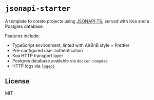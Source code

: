 # `jsonapi-starter`

A template to create projects using [JSONAPI-TS](ebryn/jsonapi-ts), served with Koa and a Postgres database.

Features include:

- TypeScript environment, linted with AirBnB style + Prettier
- Pre-configured user authentication
- Koa HTTP transport layer
- Postgres database available via `docker-compose`
- HTTP logs via [`logepi`](joelalejandro/logepi)

## License

MIT
